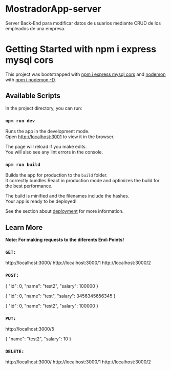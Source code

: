 # MostradorApp-server
Server Back-End para modificar datos de usuarios mediante CRUD de los empleados de una empresa.

# Getting Started with npm i express mysql cors

This project was bootstrapped with [npm i express mysql cors](https://expressjs.com/es/) and [nodemon](https://nodemon.io/) with [npm i nodemon -D](https://www.npmjs.com/package/nodemon).

## Available Scripts

In the project directory, you can run:

### `npm run dev`

Runs the app in the development mode.\
Open [http://localhost:3001](http://localhost:3001) to view it in the browser.

The page will reload if you make edits.\
You will also see any lint errors in the console.

### `npm run build`

Builds the app for production to the `build` folder.\
It correctly bundles React in production mode and optimizes the build for the best performance.

The build is minified and the filenames include the hashes.\
Your app is ready to be deployed!

See the section about [deployment](https://facebook.github.io/create-react-app/docs/deployment) for more information.

## Learn More

**Note: For making requests to the diferents End-Points!**

### `GET:`
http://localhost:3000/
http://localhost:3000/1
http://localhost:3000/2


### `POST:`
{
    "id": 0,
    "name": "test2",
    "salary": 100000
}

{
    "id": 0,
    "name": "test",
    "salary": 3456345656345
}

{
    "id": 0,
    "name": "test2",
    "salary": 100000
}


### `PUT:`
http://localhost:3000/5

{
    "name": "test2",
    "salary": 10
}

### `DELETE:`
http://localhost:3000/
http://localhost:3000/1
http://localhost:3000/2
